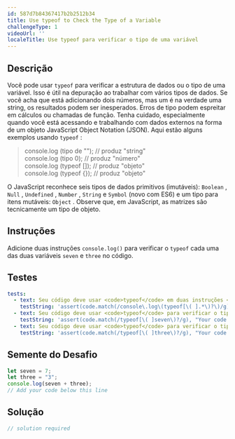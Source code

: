 ```yaml
---
id: 587d7b84367417b2b2512b34
title: Use typeof to Check the Type of a Variable
challengeType: 1
videoUrl: ''
localeTitle: Use typeof para verificar o tipo de uma variável
---
```


## Descrição
<section id="description"> Você pode usar <code>typeof</code> para verificar a estrutura de dados ou o tipo de uma variável. Isso é útil na depuração ao trabalhar com vários tipos de dados. Se você acha que está adicionando dois números, mas um é na verdade uma string, os resultados podem ser inesperados. Erros de tipo podem espreitar em cálculos ou chamadas de função. Tenha cuidado, especialmente quando você está acessando e trabalhando com dados externos na forma de um objeto JavaScript Object Notation (JSON). Aqui estão alguns exemplos usando <code>typeof</code> : <blockquote> console.log (tipo de &quot;&quot;); // produz &quot;string&quot; <br> console.log (tipo 0); // produz &quot;número&quot; <br> console.log (typeof []); // produz &quot;objeto&quot; <br> console.log (typeof {}); // produz &quot;objeto&quot; </blockquote> O JavaScript reconhece seis tipos de dados primitivos (imutáveis): <code>Boolean</code> , <code>Null</code> , <code>Undefined</code> , <code>Number</code> , <code>String</code> e <code>Symbol</code> (novo com ES6) e um tipo para itens mutáveis: <code>Object</code> . Observe que, em JavaScript, as matrizes são tecnicamente um tipo de objeto. </section>

## Instruções
<section id="instructions"> Adicione duas instruções <code>console.log()</code> para verificar o <code>typeof</code> cada uma das duas variáveis <code>seven</code> e <code>three</code> no código. </section>

## Testes
<section id='tests'>

```yml
tests:
  - text: Seu código deve usar <code>typeof</code> em duas instruções <code>console.log()</code> para verificar o tipo das variáveis.
    testString: 'assert(code.match(/console\.log\(typeof[\( ].*\)?\)/g).length == 2, "Your code should use <code>typeof</code> in two <code>console.log()</code> statements to check the type of the variables.");'
  - text: Seu código deve usar <code>typeof</code> para verificar o tipo da variável <code>seven</code> .
    testString: 'assert(code.match(/typeof[\( ]seven\)?/g), "Your code should use <code>typeof</code> to check the type of the variable <code>seven</code>.");'
  - text: Seu código deve usar <code>typeof</code> para verificar o tipo da variável <code>three</code> .
    testString: 'assert(code.match(/typeof[\( ]three\)?/g), "Your code should use <code>typeof</code> to check the type of the variable <code>three</code>.");'

```

</section>

## Semente do Desafio
<section id='challengeSeed'>

<div id='js-seed'>

```js
let seven = 7;
let three = "3";
console.log(seven + three);
// Add your code below this line

```

</div>



</section>

## Solução
<section id='solution'>

```js
// solution required
```
</section>
